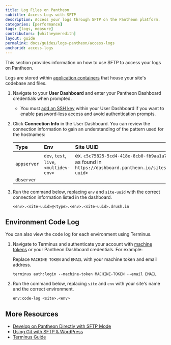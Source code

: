 ```yaml
---
title: Log Files on Pantheon
subtitle: Access Logs with SFTP
description: Access your logs through SFTP on the Pantheon platform.
categories: [performance]
tags: [logs, measure]
contributors: [whitneymeredith]
layout: guide
permalink: docs/guides/logs-pantheon/access-logs
anchorid: access-logs
---
```


This section provides information on how to use SFTP to access your logs on Pantheon.

Logs are stored within [application containers](/application-containers) that house your site's codebase and files.

1. Navigate to your **User Dashboard** and enter your Pantheon Dashboard credentials when prompted.

    - You must [add an SSH key](/ssh-keys) within your User Dashboard if you want to enable password-less access and avoid authentication prompts.

1. Click **Connection Info** in the User Dashboard. You can review the connection information to gain an understanding of the pattern used for the hostnames:

    | Type         | Env                                     | Site UUID                                                                                                 |
    |:------------ |:--------------------------------------- |:--------------------------------------------------------------------------------------------------------- |
    | `appserver`  | `dev`, `test`, `live`, `<multidev-env>` | ex. `c5c75825-5cd4-418e-8cb0-fb9aa1a7f671`, as found in `https://dashboard.pantheon.io/sites/<site-uuid>` |
    | `dbserver`   |                                         |                                                                                                           |

1. Run the command below, replacing `env` and `site-uuid` with the correct connection information listed in the dashboard.

    ```bash{promptUser: user}
    <env>.<site-uuid>@<type>.<env>.<site-uuid>.drush.in
    ```

## Environment Code Log

You can also view the code log for each environment using Terminus.

1. Navigate to Terminus and authenticate your account with [machine tokens](/machine-tokens) or your Pantheon Dashboard credentials. For example:

    Replace `MACHINE TOKEN` and `EMAIL` with your machine token and email address.

    ```bash{promptUser: user}
    terminus auth:login --machine-token MACHINE-TOKEN --email EMAIL
    ```

1. Run the command below, replacing `site` and `env` with your site's name and the correct environment.

    ```bash{promptUser: user}
    env:code-log <site>.<env> 
    ```

## More Resources

- [Develop on Pantheon Directly with SFTP Mode](/sftp)
- [Using Git with SFTP & WordPress](/guides/wordpress-git/)
- [Terminus Guide](/terminus)